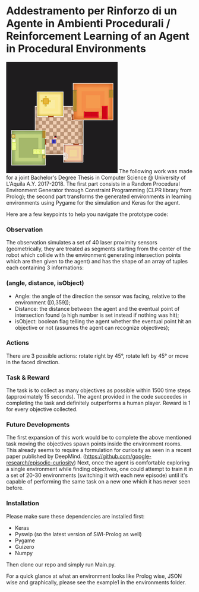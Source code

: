 # Addestramento per Rinforzo di un Agente in Ambienti Procedurali / Reinforcement Learning of an Agent in Procedural Environments
<img src="agent training.gif" height="300" width="300">
The following work was made for a joint Bachelor's Degree Thesis in Computer Science @ University of L'Aquila A.Y. 2017-2018. The first
part consists in a Random Procedural Environment Generator through Constraint Programming (CLPR library from Prolog); the second part
transforms the generated environments in learning environments using Pygame for the simulation and Keras for the agent.

Here are a few keypoints to help you navigate the prototype code:

### Observation
The observation simulates a set of 40 laser proximity sensors (geometrically, they are treated as segments starting from the center of the
robot which collide with the environment generating intersection points which are then given to the agent) and has the shape of an array
of tuples each containing 3 informations:
### (angle, distance, isObject)
- Angle: the angle of the direction the sensor was facing, relative to the environment ([0,359]);
- Distance: the distance between the agent and the eventual point of intersection found (a high number is set instead if nothing was hit);
- isObject: boolean flag telling the agent whether the eventual point hit an objective or not (assumes the agent can recognize objectives);

### Actions
There are 3 possible actions: rotate right by 45°, rotate left by 45° or move in the faced direction.

### Task & Reward
The task is to collect as many objectives as possible within 1500 time steps (approximately 15 seconds). The agent provided in the code
succeedes in completing the task and definitely outperforms a human player. Reward is 1 for every objective collected.

### Future Developments
The first expansion of this work would be to complete the above mentioned task moving the objectives spawn points inside the environment
rooms. This already seems to require a formulation for curiosity as seen in a recent paper published by DeepMind. 
(https://github.com/google-research/episodic-curiosity) Next, once the agent is comfortable exploring a single environment while finding
objectives, one could attempt to train it in a set of 20-30 environments (switching it with each new episode) until it's capable of
performing the same task on a new one which it has never seen before.

### Installation
Please make sure these dependencies are installed first:
- Keras
- Pyswip (so the latest version of SWI-Prolog as well)
- Pygame
- Guizero
- Numpy

Then clone our repo and simply run Main.py.

For a quick glance at what an environment looks like Prolog wise, JSON wise and graphically, please see the example1 in the environments folder.
